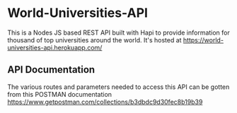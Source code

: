 # World-Universities-API
This is a Nodes JS based REST API built with Hapi to provide information for thousand of top universities around the world.
It's hosted at https://world-universities-api.herokuapp.com/

## API Documentation
The various routes and parameters needed to access this API can be gotten from this POSTMAN documentation https://www.getpostman.com/collections/b3dbdc9d30fec8b19b39
